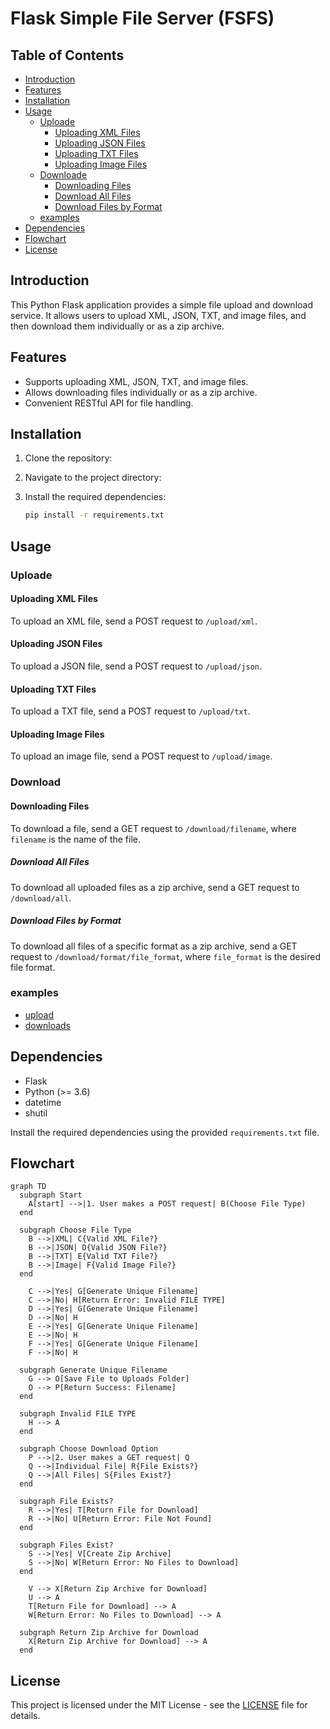 # Flask Simple File Server (FSFS)

## Table of Contents

- [Introduction](#introduction)
- [Features](#features)
- [Installation](#installation)
- [Usage](#usage)
  - [Uploade](#uploade)
    - [Uploading XML Files](#uploading-xml-files)
    - [Uploading JSON Files](#uploading-json-files)
    - [Uploading TXT Files](#uploading-txt-files)
    - [Uploading Image Files](#uploading-image-files)
  - [Downloade](#download)
    - [Downloading Files](#downloading-files)
    - [Download All Files](#download-all-files)
    - [Download Files by Format](#download-files-by-format)
  - [examples](#examples)
- [Dependencies](#dependencies)
- [Flowchart](#flowchart)
- [License](#license)

## Introduction

This Python Flask application provides a simple file upload and download service. It allows users to upload XML, JSON, TXT, and image files, and then download them individually or as a zip archive.

## Features

- Supports uploading XML, JSON, TXT, and image files.
- Allows downloading files individually or as a zip archive.
- Convenient RESTful API for file handling.

## Installation

1. Clone the repository:

2. Navigate to the project directory:

3. Install the required dependencies:

   ```bash
   pip install -r requirements.txt
   ```

## Usage

### Uploade

#### Uploading XML Files

To upload an XML file, send a POST request to `/upload/xml`.

#### Uploading JSON Files

To upload a JSON file, send a POST request to `/upload/json`.

#### Uploading TXT Files

To upload a TXT file, send a POST request to `/upload/txt`.

#### Uploading Image Files

To upload an image file, send a POST request to `/upload/image`.

### Download

#### Downloading Files

To download a file, send a GET request to `/download/filename`, where `filename` is the name of the file.

##### Download All Files

To download all uploaded files as a zip archive, send a GET request to `/download/all`.

##### Download Files by Format

To download all files of a specific format as a zip archive, send a GET request to `/download/format/file_format`, where `file_format` is the desired file format.

### examples

- [upload](example/upload.py)
- [downloads](example/download.py)

## Dependencies

- Flask
- Python (>= 3.6)
- datetime
- shutil

Install the required dependencies using the provided `requirements.txt` file.

## Flowchart

```mermaid
graph TD
  subgraph Start
    A[start] -->|1. User makes a POST request| B(Choose File Type)
  end

  subgraph Choose File Type
    B -->|XML| C{Valid XML File?}
    B -->|JSON| D{Valid JSON File?}
    B -->|TXT| E{Valid TXT File?}
    B -->|Image| F{Valid Image File?}
  end

    C -->|Yes| G[Generate Unique Filename]
    C -->|No| H[Return Error: Invalid FILE TYPE]
    D -->|Yes| G[Generate Unique Filename]
    D -->|No| H
    E -->|Yes| G[Generate Unique Filename]
    E -->|No| H
    F -->|Yes| G[Generate Unique Filename]
    F -->|No| H

  subgraph Generate Unique Filename
    G --> O[Save File to Uploads Folder]
    O --> P[Return Success: Filename]
  end

  subgraph Invalid FILE TYPE
    H --> A
  end

  subgraph Choose Download Option
    P -->|2. User makes a GET request| Q
    Q -->|Individual File| R{File Exists?}
    Q -->|All Files| S{Files Exist?}
  end

  subgraph File Exists?
    R -->|Yes| T[Return File for Download]
    R -->|No| U[Return Error: File Not Found]
  end

  subgraph Files Exist?
    S -->|Yes| V[Create Zip Archive]
    S -->|No| W[Return Error: No Files to Download]
  end

    V --> X[Return Zip Archive for Download]
    U --> A
    T[Return File for Download] --> A
    W[Return Error: No Files to Download] --> A

  subgraph Return Zip Archive for Download
    X[Return Zip Archive for Download] --> A
  end
```

## License

This project is licensed under the MIT License - see the [LICENSE](LICENSE) file for details.
